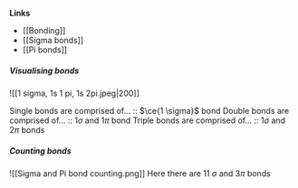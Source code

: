 **Links**
- [[Bonding]] 
- [[Sigma bonds]] 
- [[Pi bonds]] 

##### Visualising bonds
![[1 sigma, 1s 1 pi, 1s 2pi.jpeg|200]]

Single bonds are comprised of... :: $\ce{1 \sigma}$ bond
Double bonds are comprised of... :: $1\sigma$ and $1\pi$ bond
Triple bonds are comprised of... :: $1\sigma$ and $2\pi$ bonds


##### Counting bonds
![[Sigma and Pi bond counting.png]]
Here there are 11 $\sigma$ and 3$\pi$ bonds